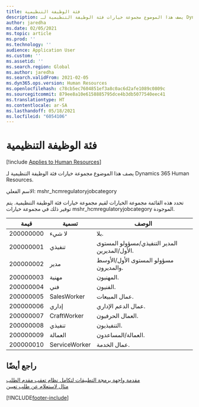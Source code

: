 ```yaml
---
title: فئة الوظيفة التنظيمية
description: يصف هذا الموضوع مجموعة خيارات فئة الوظيفة التنظيمية لـ Dynamics 365 Human Resources.
author: jaredha
ms.date: 02/05/2021
ms.topic: article
ms.prod: ''
ms.technology: ''
audience: Application User
ms.custom: ''
ms.assetid: ''
ms.search.region: Global
ms.author: jaredha
ms.search.validFrom: 2021-02-05
ms.dyn365.ops.version: Human Resources
ms.openlocfilehash: c78cb5ec7604851ef3a8c0ac6d2afe1089c0809c
ms.sourcegitcommit: 879ee8a10e6158885795dce4b3db5077540eec41
ms.translationtype: HT
ms.contentlocale: ar-SA
ms.lasthandoff: 05/18/2021
ms.locfileid: "6054106"
---
```

# <a name="regulatory-job-category"></a>فئة الوظيفة التنظيمية

[!include [Applies to Human Resources](../includes/applies-to-hr.md)]

يصف هذا الموضوع مجموعة خيارات فئة الوظيفة التنظيمية لـ Dynamics 365 Human Resources.

الاسم الفعلي: mshr_hcmregulatoryjobcategory

تحدد هذه القائمة مجموعة الخيارات لقيم مجموعة خيارات فئة الوظيفة التنظيمية. يتم توفير ذلك في مجموعة خيارات mshr_hcmregulatoryjobcategory الموجودة.

| قيمة | تسمية | الوصف |
| --- | --- | --- |
| 200000000 | لا شيء | بلا. |
| 200000001 | تنفيذي | المدير التنفيذي/مسؤولو المستوى الأول/المديرين. |
| 200000002 | مدير | مسؤولو المستوى الأول/الأوسط والمديرون. |
| 200000003 | مهنية | المهنيون. |
| 200000004 | فني | الفنيون. |
| 200000005 | SalesWorker | عمال المبيعات. |
| 200000006 | إداري | عمال الدعم الإداري. |
| 200000007 | CraftWorker | العمال الحرفيون. |
| 200000008 | تنفيذي | التنفيذيون. |
| 200000009 | العمالة | العمالة/المساعدون. |
| 200000010 | ServiceWorker | عمال الخدمة. |

## <a name="see-also"></a>راجع أيضًا

[مقدمة واجهة برمجة التطبيقات لتكامل نظام تعقب مقدم الطلب](hr-admin-integration-ats-api-introduction.md)<br>
[مثال لاستعلام عن طلب تعيين](hr-admin-integration-ats-api-recruiting-request-example-query.md)


[!INCLUDE[footer-include](../includes/footer-banner.md)]